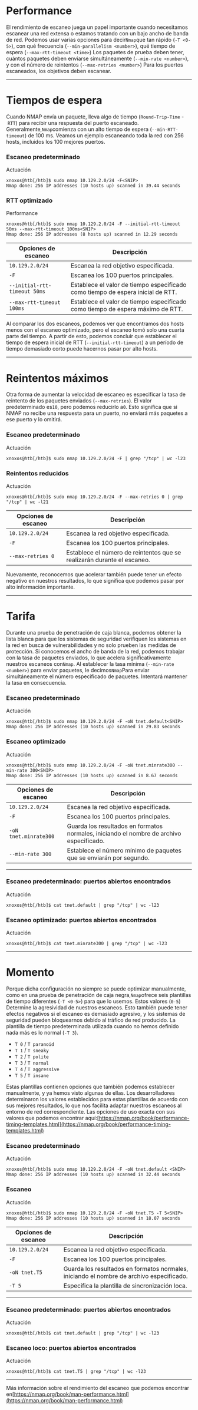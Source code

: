 # Performance

El rendimiento de escaneo juega un papel importante cuando necesitamos escanear una red extensa o estamos tratando con un bajo ancho de banda de red. Podemos usar varias opciones para decir`Nmap`que tan rápido (`-T <0-5>`), con qué frecuencia (`--min-parallelism <number>`), qué tiempo de espera (`--max-rtt-timeout <time>`) Los paquetes de prueba deben tener, cuántos paquetes deben enviarse simultáneamente (`--min-rate <number>`), y con el número de reintentos (`--max-retries <number>`) Para los puertos escaneados, los objetivos deben escanear.

---

# **Tiempos de espera**

Cuando NMAP envía un paquete, lleva algo de tiempo (`Round-Trip-Time` - `RTT`) para recibir una respuesta del puerto escaneado. Generalmente,`Nmap`comienza con un alto tiempo de espera (`--min-RTT-timeout`) de 100 ms. Veamos un ejemplo escaneando toda la red con 256 hosts, incluidos los 100 mejores puertos.

### **Escaneo predeterminado**

Actuación

```
xnoxos@htb[/htb]$ sudo nmap 10.129.2.0/24 -F<SNIP>
Nmap done: 256 IP addresses (10 hosts up) scanned in 39.44 seconds

```

### **RTT optimizado**

Performance

```
xnoxos@htb[/htb]$ sudo nmap 10.129.2.0/24 -F --initial-rtt-timeout 50ms --max-rtt-timeout 100ms<SNIP>
Nmap done: 256 IP addresses (8 hosts up) scanned in 12.29 seconds

```

| **Opciones de escaneo** | **Descripción** |
| --- | --- |
| `10.129.2.0/24` | Escanea la red objetivo especificada. |
| `-F` | Escanea los 100 puertos principales. |
| `--initial-rtt-timeout 50ms` | Establece el valor de tiempo especificado como tiempo de espera inicial de RTT. |
| `--max-rtt-timeout 100ms` | Establece el valor de tiempo especificado como tiempo de espera máximo de RTT. |

Al comparar los dos escaneos, podemos ver que encontramos dos hosts menos con el escaneo optimizado, pero el escaneo tomó solo una cuarta parte del tiempo. A partir de esto, podemos concluir que establecer el tiempo de espera inicial de RTT (`--initial-rtt-timeout`) a un período de tiempo demasiado corto puede hacernos pasar por alto hosts.

---

# **Reintentos máximos**

Otra forma de aumentar la velocidad de escaneo es especificar la tasa de reintento de los paquetes enviados (`--max-retries`). El valor predeterminado es`10`, pero podemos reducirlo a`0`. Esto significa que si NMAP no recibe una respuesta para un puerto, no enviará más paquetes a ese puerto y lo omitirá.

### **Escaneo predeterminado**

Actuación

```
xnoxos@htb[/htb]$ sudo nmap 10.129.2.0/24 -F | grep "/tcp" | wc -l23

```

### **Reintentos reducidos**

Actuación

```
xnoxos@htb[/htb]$ sudo nmap 10.129.2.0/24 -F --max-retries 0 | grep "/tcp" | wc -l21

```

| **Opciones de escaneo** | **Descripción** |
| --- | --- |
| `10.129.2.0/24` | Escanea la red objetivo especificada. |
| `-F` | Escanea los 100 puertos principales. |
| `--max-retries 0` | Establece el número de reintentos que se realizarán durante el escaneo. |

Nuevamente, reconocemos que acelerar también puede tener un efecto negativo en nuestros resultados, lo que significa que podemos pasar por alto información importante.

---

# **Tarifa**

Durante una prueba de penetración de caja blanca, podemos obtener la lista blanca para que los sistemas de seguridad verifiquen los sistemas en la red en busca de vulnerabilidades y no solo prueben las medidas de protección. Si conocemos el ancho de banda de la red, podemos trabajar con la tasa de paquetes enviados, lo que acelera significativamente nuestros escaneos con`Nmap`. Al establecer la tasa mínima (`--min-rate <number>`) para enviar paquetes, le decimos`Nmap`Para enviar simultáneamente el número especificado de paquetes. Intentará mantener la tasa en consecuencia.

### **Escaneo predeterminado**

Actuación

```
xnoxos@htb[/htb]$ sudo nmap 10.129.2.0/24 -F -oN tnet.default<SNIP>
Nmap done: 256 IP addresses (10 hosts up) scanned in 29.83 seconds

```

### **Escaneo optimizado**

Actuación

```
xnoxos@htb[/htb]$ sudo nmap 10.129.2.0/24 -F -oN tnet.minrate300 --min-rate 300<SNIP>
Nmap done: 256 IP addresses (10 hosts up) scanned in 8.67 seconds

```

| **Opciones de escaneo** | **Descripción** |
| --- | --- |
| `10.129.2.0/24` | Escanea la red objetivo especificada. |
| `-F` | Escanea los 100 puertos principales. |
| `-oN tnet.minrate300` | Guarda los resultados en formatos normales, iniciando el nombre de archivo especificado. |
| `--min-rate 300` | Establece el número mínimo de paquetes que se enviarán por segundo. |

---

### **Escaneo predeterminado: puertos abiertos encontrados**

Actuación

```
xnoxos@htb[/htb]$ cat tnet.default | grep "/tcp" | wc -l23

```

### **Escaneo optimizado: puertos abiertos encontrados**

Actuación

```
xnoxos@htb[/htb]$ cat tnet.minrate300 | grep "/tcp" | wc -l23

```

---

# **Momento**

Porque dicha configuración no siempre se puede optimizar manualmente, como en una prueba de penetración de caja negra,`Nmap`ofrece seis plantillas de tiempo diferentes (`-T <0-5>`) para que lo usemos. Estos valores (`0-5`) Determine la agresividad de nuestros escaneos. Esto también puede tener efectos negativos si el escaneo es demasiado agresivo, y los sistemas de seguridad pueden bloquearnos debido al tráfico de red producido. La plantilla de tiempo predeterminada utilizada cuando no hemos definido nada más es lo normal (`-T 3`).

- `T 0` / `T paranoid`
- `T 1` / `T sneaky`
- `T 2` / `T polite`
- `T 3` / `T normal`
- `T 4` / `T aggressive`
- `T 5` / `T insane`

Estas plantillas contienen opciones que también podemos establecer manualmente, y ya hemos visto algunas de ellas. Los desarrolladores determinaron los valores establecidos para estas plantillas de acuerdo con sus mejores resultados, lo que nos facilita adaptar nuestros escaneos al entorno de red correspondiente. Las opciones de uso exacta con sus valores que podemos encontrar aquí:[https://nmap.org/book/performance-timing-templates.html](https://nmap.org/book/performance-timing-templates.html)

### **Escaneo predeterminado**

Actuación

```
xnoxos@htb[/htb]$ sudo nmap 10.129.2.0/24 -F -oN tnet.default <SNIP>
Nmap done: 256 IP addresses (10 hosts up) scanned in 32.44 seconds

```

### **Escaneo**

Actuación

```
xnoxos@htb[/htb]$ sudo nmap 10.129.2.0/24 -F -oN tnet.T5 -T 5<SNIP>
Nmap done: 256 IP addresses (10 hosts up) scanned in 18.07 seconds

```

| **Opciones de escaneo** | **Descripción** |
| --- | --- |
| `10.129.2.0/24` | Escanea la red objetivo especificada. |
| `-F` | Escanea los 100 puertos principales. |
| `-oN tnet.T5` | Guarda los resultados en formatos normales, iniciando el nombre de archivo especificado. |
| `-T 5` | Especifica la plantilla de sincronización loca. |

---

### **Escaneo predeterminado: puertos abiertos encontrados**

Actuación

```
xnoxos@htb[/htb]$ cat tnet.default | grep "/tcp" | wc -l23

```

### **Escaneo loco: puertos abiertos encontrados**

Actuación

```
xnoxos@htb[/htb]$ cat tnet.T5 | grep "/tcp" | wc -l23

```

---

Más información sobre el rendimiento del escaneo que podemos encontrar en[https://nmap.org/book/man-performance.html](https://nmap.org/book/man-performance.html)